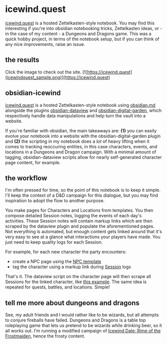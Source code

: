 # icewind.quest
[icewind.quest](https://icewind.quest) is a hosted Zettelkasten-style notebook. You may find this interesting if you're into obsidian notebooking tricks, Zettelkasten ideas, or - in the case of my content - a Dungeons and Dragons game. This was a quick hobby project, in terms of the notebook setup, but if you can think of any nice improvements, raise an issue.

## the results
Click the image to check out the site. 
[![https://icewind.quest](icewindquest_sample.png)](https://icewind.quest)

## obsidian-icewind
[icewind.quest](https://icewind.quest) is a hosted Zettelkasten-style notebook using [obsidian.md](https://obsidian.md) alongside the plugins [obsidian-dataview](https://blacksmithgu.github.io/obsidian-dataview/) and [obsidian-digital-garden](https://github.com/oleeskild/obsidian-digital-garden), which respectively handle data manipulations and help turn the vault into a website.

If you're familiar with obsidian, the main takeaways are: **(1)** you can easily evolve your notebook into a website with the obsidian-digital-garden plugin and **(2)** the scripting in my notebook does a *lot* of heavy lifting when it comes to tracking reoccuring entities, in this case characters, events, and locations in a Dungeons and Dragon campaign.  With a minimal amount of tagging, obsidian-dataview scripts allow for nearly self-generated character page content, for example.

## the workflow
I'm often pressed for time, so the point of this notebook is to keep it simple. I'll keep the context of a D&D campaign for this dialogue, but you may find inspiration to adopt the flow to another purpose. 

You make pages for Characters and Locations from templates. You then compose detailed Session notes, logging the events of each day's activities. These Session notes will contain markup links which are then scraped by the dataview plugin and populate the aforementioned pages. Not everything is automated, but enough content gets linked around that it's very easy to see at a glance what interactions your players have made. You just need to keep quality logs for each Session.

For example, for each new character the party encounters:
- create a NPC page using the [NPC template](https://github.com/shervinsahba/obsidian-icewind/tree/main/_templates)
- tag the character using a markup link during [Session](https://github.com/shervinsahba/obsidian-icewind/tree/main/Chronicles) logs

That's it. The dataview script on the character page will then scrape all Sessions for the linked character, like [this example](https://icewind.quest/characters/ten-towns/bryn-shander/markham-southwell/). The same idea is repeated for quests, battles, and locations. Simple!

## tell me more about dungeons and dragons
See, my adult friends and I would rather like to be wizards, but all attempts to conjure fireballs have failed. Dungeons and Dragons is a table top roleplaying game that lets us pretend to be wizards while drinking beer, so it all works out. I'm running a modified campaign of [Icewind Dale: Rime of the Frostmaiden](https://en.wikipedia.org/wiki/Icewind_Dale:_Rime_of_the_Frostmaiden), hence the frosty content.





